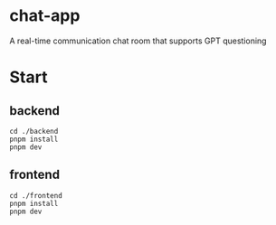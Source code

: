 # chat-app
A real-time communication chat room that supports GPT questioning
# Start
## backend
```shell
cd ./backend
pnpm install
pnpm dev
```
## frontend
```shell
cd ./frontend
pnpm install
pnpm dev
```
